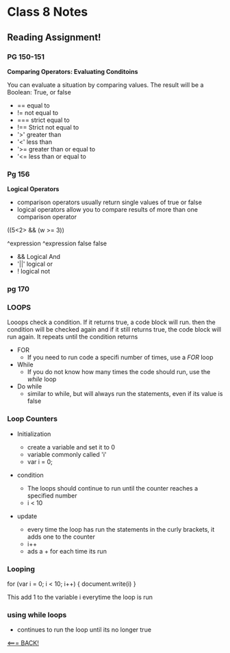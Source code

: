 # Class 8 Notes



## Reading Assignment!

### PG 150-151

**Comparing Operators: Evaluating Conditoins** 

You can evaluate a situation by comparing values. The result will be a Boolean: True, or false

- == equal to
- != not equal to
- === strict equal to
- !== Strict not equal to
- '>' greater than
- '<' less than
- '>= greater than or equal to
- '<= less than or equal to 

### Pg 156

**Logical Operators** 

- comparison operators usually return single values of true or false
- logical operators allow you to compare results of more than one comparison operator

((5<2> && (w >= 3))

^expression     ^expression
    false            false


- && Logical And
- '||' logical or
- ! logical not

### pg 170

### **LOOPS** 

Looops check a condition. If it returns true, a code block will run.
then the condition will be checked again and if it still returns true, the code block will run again. It repeats until the condition returns 

- FOR
    - If you need to run code a specifi number of times, use a *FOR* loop
- While 
    - If you do not know how many times the code should run, use the *while* loop
- Do while
    - similar to while, but will always run the statements, even if its value is false

### **Loop Counters**

- Initialization
    - create a variable and set it to 0
    - variable commonly called 'i'
    - var i = 0;

- condition 
    - The loops should continue to run until the counter reaches a specified number
    - i < 10

- update 
    - every time the loop has run the statements in the curly brackets, it adds one to the counter
    - i++
    - ads a + for each time its run


### Looping

for (var i = 0; i < 10; i++) {
    document.write(i)
}

This add 1 to the variable i everytime the loop is run

### using while loops

- continues to run the loop until its no longer true


[<=== BACK!](class102main.md)
